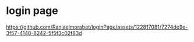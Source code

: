 # login page
https://github.com/Raniaelmorabet/loginPage/assets/122817081/7274de9e-3f57-4148-8242-5f5f3c02f83d
